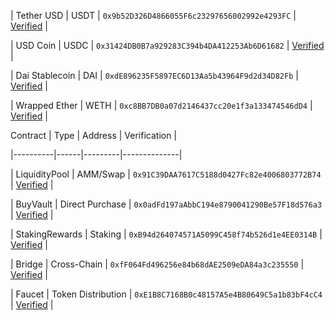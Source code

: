 | Tether USD | USDT | `0x9b52D326D4866055F6c23297656002992e4293FC` | [Verified](https://hyperion-testnet-explorer.metisdevops.link/address/0x9b52D326D4866055F6c23297656002992e4293FC) |

| USD Coin | USDC | `0x31424DB0B7a929283C394b4DA412253Ab6D61682` | [Verified](https://hyperion-testnet-explorer.metisdevops.link/address/0x31424DB0B7a929283C394b4DA412253Ab6D61682) |

| Dai Stablecoin | DAI | `0xdE896235F5897EC6D13Aa5b43964F9d2d34D82Fb` | [Verified](https://hyperion-testnet-explorer.metisdevops.link/address/0xdE896235F5897EC6D13Aa5b43964F9d2d34D82Fb) |

| Wrapped Ether | WETH | `0xc8BB7DB0a07d2146437cc20e1f3a133474546dD4` | [Verified](https://hyperion-testnet-explorer.metisdevops.link/address/0xc8BB7DB0a07d2146437cc20e1f3a133474546dD4) |

Contract | Type | Address | Verification |

|----------|------|---------|--------------|

| LiquidityPool | AMM/Swap | `0x91C39DAA7617C5188d0427Fc82e4006803772B74` | [Verified](https://hyperion-testnet-explorer.metisdevops.link/address/0x91C39DAA7617C5188d0427Fc82e4006803772B74) |

| BuyVault | Direct Purchase | `0x0adFd197aAbbC194e8790041290Be57F18d576a3` | [Verified](https://hyperion-testnet-explorer.metisdevops.link/address/0x0adFd197aAbbC194e8790041290Be57F18d576a3#code) |

| StakingRewards | Staking | `0xB94d264074571A5099C458f74b526d1e4EE0314B` | [Verified](https://hyperion-testnet-explorer.metisdevops.link/address/0xB94d264074571A5099C458f74b526d1e4EE0314B#code) |

| Bridge | Cross-Chain | `0xfF064Fd496256e84b68dAE2509eDA84a3c235550` | [Verified](https://hyperion-testnet-explorer.metisdevops.link/address/0xfF064Fd496256e84b68dAE2509eDA84a3c235550#code) |

| Faucet | Token Distribution | `0xE1B8C7168B0c48157A5e4B80649C5a1b83bF4cC4` | [Verified](https://hyperion-testnet-explorer.metisdevops.link/address/0xE1B8C7168B0c48157A5e4B80649C5a1b83bF4cC4) |